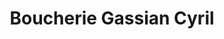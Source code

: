 ---
title: "Boucherie Gassian Cyril"
url: /castelnau-de-medoc/boucherie-gassian-cyril/
shop: Metzgerei
---